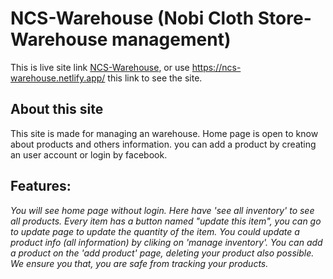 # NCS-Warehouse (Nobi Cloth Store-Warehouse management)

This is live site link [NCS-Warehouse](https://ncs-warehouse.netlify.app/),
or use https://ncs-warehouse.netlify.app/ this link to see the site.

## About this site
This site is made for managing an warehouse. Home page is open to know about products and others information. you can add a product by creating an user account or login by facebook.  

## Features:
*You will see home page without login. Here have 'see all inventory' to see all products.*
*Every item has a button named "update this item", you can go to update page to update the quantity of the item.*
*You could update a product info (all information) by cliking on 'manage inventory'.*
*You can add a product on the 'add product' page, deleting your product also possible.*
*We ensure you that, you are safe from tracking your products.*
